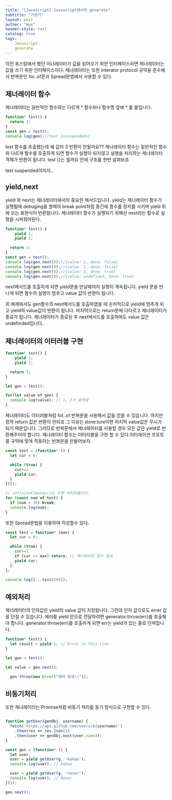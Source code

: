 ```yaml
---
title: "[Javascript] Javascript에서의 generate"
subtitle: "기본기"
layout: post
auther: "Hux"
header-style: text
catalog: true
tags:
    Javascript
    generate
---
```



이전 포스팅에서 봤던 이너레이터가 값을 읽어오기 위한 인터페이스라면 제너레이터는 값을 쓰기 위한 인터페이스이다.
제너레이터는 또한 interator protocol 규약을 준수해서 반복문인 for..of문과 Spread문법에서 사용할 수 있다.


제너레이터 함수
---
제너레이터는 일반적인 함수와는 다르게 * 함수뒤나 함수명 앞에 * 를 붙입니다.

```js
function* test() {
  return 1;
}
const gen = test();
console.log(gen);//test {<suspended>}
```
test 함수를 호출했는데 왜 값이 3 반환이 안될까요??
제너레이터 함수는 일반적인 함수와 다르게 함수를 호출하게 되면 함수가 실행이 되지않고 실행을 처리하는 제너레이터 객체가 반환이 됩니다.
test {<suspended>}는 뭘까요 안에 구조를 한번 살펴보죠

test suspended이미지..


yield,next
---
yield 와 next는 제너레이터에서의 중요한 메서드입니다.
yield는 제너레이터 함수가 실행될때 debuging을 할때의 break point처럼 중간에 함수를 정지를 시키며 yield 뒤에 오는 표현식이 반환됩니다.
제너레이터 함수가 실행되기 위해선 next라는 함수로 실행을 시켜줘야된다.

```js
function* test() {
    yield 1;
    yield 2;

  return 3;
}
const gen = test();
console.log(gen.next());//{value: 1, done: false}
console.log(gen.next());//{value: 2, done: false}
console.log(gen.next());//{value: 3, done: true}
console.log(gen.next());//{value: undefined, done: true}
```
next메서드를 호출하게 되면 yield<value>문을 만날때까지 실행이 계속됩니다.
yield<value> 문을 만나게 되면 함수의 실행이 멈추고 value 값이 반환이 됩니다.
 
위 예제에서도 gen함수의 next메서드를 호출하였을 때 순차적으로 yield에 멈추게 되고 yield의 value값이 반환이 됩니다.
마지막으로는 return문에 다다르고 제너레이터가 종료가 됩니다.
제너레이터가 종료된 후 next메서드를 호출하여도 value 값은 undefinded입니다.

제너레이터의 이터러블 구현
---

```js
function* test() {
    yield 1;
    yield 2;

  return 3;
}

let gen = test();

for(let value of gen) {
  console.log(value); // 1, 2가 출력됨
}

```

제너레이터도 이터러블처럼 fot..of 반복문을 사용해서 값을 얻을 수 있습니다.
하지만 정작 return 값은 반환이 안되죠 그 이유는 done:ture이면 마지막 value값은 무시가 되기 때문입니다. 그러므로 반복문에서 제너레이터를 사용할 경우 모든 값은 yield로 반환해주어야 합니다.
제너레이터 함수는 이터러블을 구현 할 수 있다.이터레이션 프로토콜 규약에 맞게 작동하는 반복문을 만들어보자.

```js
const test = (function* () {
  let cur = 0;

  while (true) {
    cur+=1
    yield cur;
  }
}());

// infiniteFibonacci는 무한 이터러블이다.
for (const num of test) {
  if (num > 10) break;
  console.log(num);
}
```

또한 Spread문법을 이용하여 작성할수 있다.
```js
const test = function* (max) {
  let cur = 0;

  while (true) {
    cur+=1
    if (cur >= max) return; // 제너레이터 함수 종료
    yield cur;
  }
};

console.log([...test(10)]);

```

예외처리
---
제너레이터의 인자값은 yield의 value 값이 지정됩니다.
그런데 인자 값으로도 errer 값을 던질 수 있습니다.
에러를 yield 안으로 전달하려면 generator.throw(err)를 호출해야 합니다. generator.throw(err)를 호출하게 되면 err는 yield가 있는 줄로 던져집니다.

```js
function* test() {
  let result = yield 1; // Error in this line
}

let gen = test();

let value = gen.next();

  gen.throw(new Error("에러 발생!!"));

```

비동기처리
---
또한 제너레이터는 Promise처럼 비동기 처리를 동기 방식으로 구현할 수 있다.

```js

function getUser(genObj, username) {
  fetch(`https://api.github.com/users/${username}`)
    .then(res => res.json())
    .then(user => genObj.next(user.name));
}

const gen = (function* () {
  let user;
  user = yield getUser(g, 'kakao');
  console.log(user); // kakao

  user = yield getUser(g, 'naver');
  console.log(user); // Naver
}());

gen.next();
```

